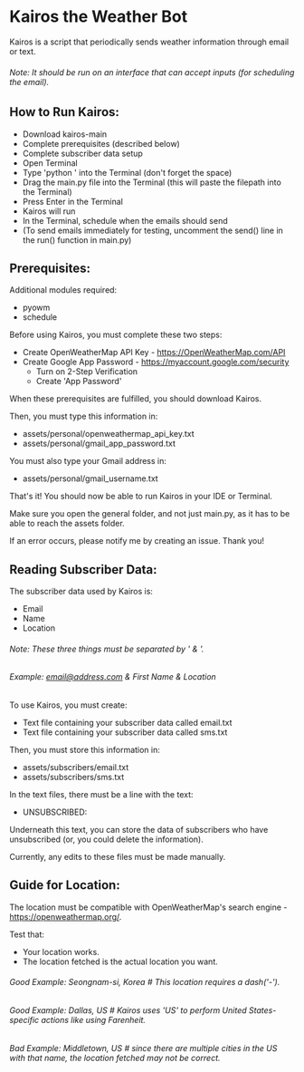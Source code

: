 # Kairos the Weather Bot
Kairos is a script that periodically sends weather information through email or text.
###### Note: It should be run on an interface that can accept inputs (for scheduling the email).

## How to Run Kairos:
- Download kairos-main
- Complete prerequisites (described below)
- Complete subscriber data setup
- Open Terminal
- Type 'python ' into the Terminal (don't forget the space)
- Drag the main.py file into the Terminal (this will paste the filepath into the Terminal)
- Press Enter in the Terminal
- Kairos will run
- In the Terminal, schedule when the emails should send
- (To send emails immediately for testing, uncomment the send() line in the run() function in main.py)

## Prerequisites:
Additional modules required:
- pyowm
- schedule

Before using Kairos, you must complete these two steps:
- Create OpenWeatherMap API Key - https://OpenWeatherMap.com/API 
- Create Google App Password - https://myaccount.google.com/security
    - Turn on 2-Step Verification
    - Create 'App Password'

When these prerequisites are fulfilled, you should download Kairos.

Then, you must type this information in:
- assets/personal/openweathermap_api_key.txt
- assets/personal/gmail_app_password.txt

You must also type your Gmail address in:
- assets/personal/gmail_username.txt
 
That's it! You should now be able to run Kairos in your IDE or Terminal.

Make sure you open the general folder, and not just main.py, as it has to be able to reach the assets folder.

If an error occurs, please notify me by creating an issue. Thank you!

## Reading Subscriber Data:
The subscriber data used by Kairos is:
- Email
- Name
- Location

###### Note: These three things must be separated by ' & '.
###### Example: email@address.com & First Name & Location

To use Kairos, you must create:
- Text file containing your subscriber data called email.txt
- Text file containing your subscriber data called sms.txt

Then, you must store this information in:
- assets/subscribers/email.txt
- assets/subscribers/sms.txt

In the text files, there must be a line with the text:
- UNSUBSCRIBED:

Underneath this text, you can store the data of subscribers who have unsubscribed (or, you could delete the information).

Currently, any edits to these files must be made manually.

## Guide for Location:
The location must be compatible with OpenWeatherMap's search engine - https://openweathermap.org/.

Test that:
- Your location works.
- The location fetched is the actual location you want.

###### Good Example: Seongnam-si, Korea  # This location requires a dash('-').
###### Good Example: Dallas, US  # Kairos uses 'US' to perform United States-specific actions like using Farenheit.
###### Bad Example: Middletown, US  # since there are multiple cities in the US with that name, the location fetched may not be correct.

